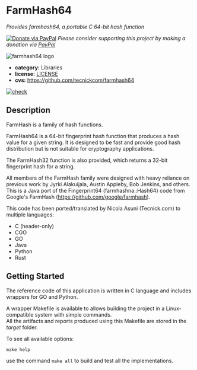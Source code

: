 # FarmHash64

*Provides farmhash64, a portable C 64-bit hash function*

[![Donate via PayPal](https://img.shields.io/badge/donate-paypal-87ceeb.svg)](https://www.paypal.com/cgi-bin/webscr?cmd=_donations&currency_code=GBP&business=paypal@tecnick.com&item_name=donation%20for%20farmhash64%20project)
*Please consider supporting this project by making a donation via [PayPal](https://www.paypal.com/cgi-bin/webscr?cmd=_donations&currency_code=GBP&business=paypal@tecnick.com&item_name=donation%20for%20farmhash64%20project)*

![farmhash64 logo](doc/images/logo.png)

* **category:**    Libraries
* **license:**     [LICENSE](https://github.com/tecnickcom/farmhash64/blob/main/LICENSE)
* **cvs:**         https://github.com/tecnickcom/farmhash64

[![check](https://github.com/tecnickcom/farmhash64/actions/workflows/check.yaml/badge.svg)](https://github.com/tecnickcom/farmhash64/actions/workflows/check.yaml)



## Description

FarmHash is a family of hash functions.

FarmHash64 is a 64-bit fingerprint hash function that produces a hash value for a given string.
It is designed to be fast and provide good hash distribution but is not suitable for cryptography applications.

The FarmHash32 function is also provided, which returns a 32-bit fingerprint hash for a string.

All members of the FarmHash family were designed with heavy reliance on previous work by Jyrki Alakuijala, Austin Appleby, Bob Jenkins, and others.
This is a Java port of the Fingerprint64 (farmhashna::Hash64) code from Google's FarmHash (https://github.com/google/farmhash).

This code has been ported/translated by Nicola Asuni (Tecnick.com) to multiple languages:

- C (header-only)
- CGO
- GO
- Java
- Python
- Rust


## Getting Started

The reference code of this application is written in C language and includes wrappers for GO and Python.

A wrapper Makefile is available to allows building the project in a Linux-compatible system with simple commands.  
All the artifacts and reports produced using this Makefile are stored in the *target* folder.  

To see all available options:
```
make help
```

use the command ```make all``` to build and test all the implementations.
